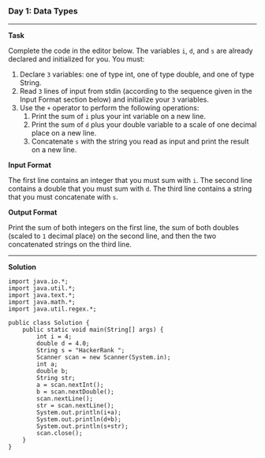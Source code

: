 ### Day 1: Data Types

------------

**Task**

Complete the code in the editor below. The variables `i`, `d`, and `s` are already declared and initialized for you. You must:
1. Declare `3` variables: one of type int, one of type double, and one of type String.
2. Read `3` lines of input from stdin (according to the sequence given in the Input Format section below) and initialize your `3` variables.
3. Use the `+` operator to perform the following operations:
	1. Print the sum of `i` plus your int variable on a new line.
	2. Print the sum of `d` plus your double variable to a scale of one decimal place on a new line.
	3. Concatenate `s` with the string you read as input and print the result on a new line.

**Input Format**

The first line contains an integer that you must sum with `i`.
The second line contains a double that you must sum with `d`.
The third line contains a string that you must concatenate with `s`.

**Output Format**

Print the sum of both integers on the first line, the sum of both doubles (scaled to `1` decimal place) on the second line, and then the two concatenated strings on the third line.

------------

**Solution**

    import java.io.*;
    import java.util.*;
    import java.text.*;
    import java.math.*;
    import java.util.regex.*;

    public class Solution {
        public static void main(String[] args) {
            int i = 4;
            double d = 4.0;
            String s = "HackerRank ";
            Scanner scan = new Scanner(System.in);
            int a;
            double b;
            String str;
            a = scan.nextInt();
            b = scan.nextDouble();
            scan.nextLine();
            str = scan.nextLine();
            System.out.println(i+a);
    		System.out.println(d+b);
            System.out.println(s+str);
            scan.close();
        }
    }


